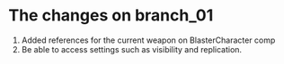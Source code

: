 # The changes on branch_01
1. Added references for the current weapon on BlasterCharacter comp
2. Be able to access settings such as visibility and replication.
